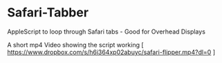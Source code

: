 # Safari-Tabber

AppleScript to loop through Safari tabs - Good for Overhead Displays

A short mp4 Video﻿ showing the script working [ https://www.dropbox.com/s/h6i364xp02abuyc/safari-flipper.mp4?dl=0 ]
